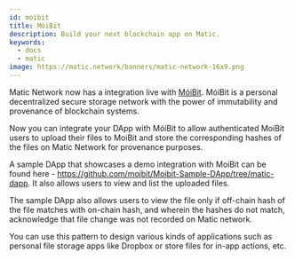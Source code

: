 ```yaml
---
id: moibit
title: MóiBit
description: Build your next blockchain app on Matic.
keywords:
  - docs
  - matic
image: https://matic.network/banners/matic-network-16x9.png 
---
```

Matic Network now has a integration live with [MóiBit](https://www.moibit.io/). MóiBit is a personal decentralized secure storage network with the power of immutability and provenance of blockchain systems.

Now you can integrate your DApp with MóiBit to allow authenticated MoiBit users to upload their files to MoiBit and store the corresponding hashes of the files on Matic Network for provenance purposes. 

A sample DApp that showcases a demo integration with MoiBit can be found here - https://github.com/moibit/Moibit-Sample-DApp/tree/matic-dapp. It also allows users to view and list the uploaded files.

The sample DApp also allows users to view the file only if off-chain hash of the file matches with on-chain hash, and wherein the hashes do not match, acknowledge that file change was not recorded on Matic network.

You can use this pattern to design various kinds of applications such as personal file storage apps like Dropbox or store files for in-app actions, etc.